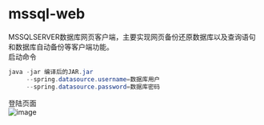 # mssql-web
MSSQLSERVER数据库网页客户端，主要实现网页备份还原数据库以及查询语句和数据库自动备份等客户端功能。
<br>
启动命令
<br>
```java 
java -jar 编译后的JAR.jar
     --spring.datasource.username=数据库用户
     --spring.datasource.password=数据库密码
```
登陆页面<br>
![image](https://github.com/kkillala/mssql-web/blob/master/src/main/resources/static/inspinia/img/readme/img-login-page.jpg)
